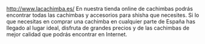 http://www.lacachimba.es/
En nuestra tienda online de cachimbas podrás encontrar todas las cachimbas y accesorios para shisha que necesites. Si lo que necesitas en comprar una cachimba en cualquier parte de España has llegado al lugar ideal, disfruta de grandes precios y de las cachimbas de mejor calidad que podrás encontrar en Internet.
